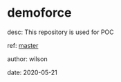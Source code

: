 # demoforce
desc: This repository is used for POC

ref: [master](https://github.com/sf-wilson/demoforce.git)

author: wilson

date: 2020-05-21